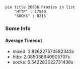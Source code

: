 
```mermaid
pie title 26836 Proxies in list
    "HTTP" : 17540
    "SOCKS" : 8215
```

### Some Info
#### Average Timeout

- mixed: 3.826227570582343s
- http: 2.085038940905707s
- socks: 6.542283022731438s